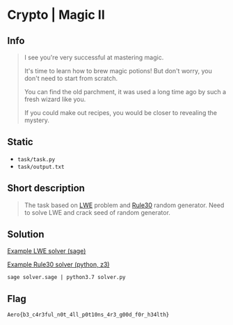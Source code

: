# Crypto | Magic II

## Info

> I see you're very successful at mastering magic.
> 
> It's time to learn how to brew magic potions! But don't worry, you don't need to start from scratch.
> 
> You can find the old parchment, it was used a long time ago by such a fresh wizard like you.
> 
> If you could make out recipes, you would be closer to revealing the mystery.  
> 

## Static

- `task/task.py`
- `task/output.txt`

## Short description

> The task based on [LWE](https://en.wikipedia.org/wiki/Learning_with_errors) problem and [Rule30](https://en.wikipedia.org/wiki/Rule_30) random generator. Need to solve LWE and crack seed of random generator.
> 

## Solution

[Example LWE solver (sage)](task/solver.sage)

[Example Rule30 solver (python, z3)](task/solver.py)

`sage solver.sage | python3.7 solver.py`
 
## Flag

`Aero{b3_c4r3ful_n0t_4ll_p0t10ns_4r3_g00d_f0r_h34lth}`
